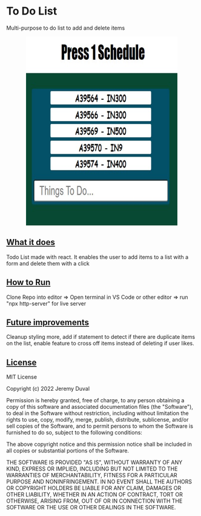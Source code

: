 # To Do List
Multi-purpose to do list to add and delete items

<p align="center">
  <img width="400" height="500" src="Form-img.jpg"
</p>

## <ins>What it does

Todo List made with react.  It enables the user to add items to a list with a form and delete them with a click

## <ins>How to Run

Clone Repo into editor => Open terminal in VS Code or other editor => run "npx http-server" for live server

## <ins>Future improvements

Cleanup styling more, add if statement to detect if there are duplicate items on the list, enable feature to cross off items instead of deleting if user likes.

## <ins>License

MIT License

Copyright (c) 2022 Jeremy Duval

Permission is hereby granted, free of charge, to any person obtaining a copy
of this software and associated documentation files (the "Software"), to deal
in the Software without restriction, including without limitation the rights
to use, copy, modify, merge, publish, distribute, sublicense, and/or sell
copies of the Software, and to permit persons to whom the Software is
furnished to do so, subject to the following conditions:

The above copyright notice and this permission notice shall be included in all
copies or substantial portions of the Software.

THE SOFTWARE IS PROVIDED "AS IS", WITHOUT WARRANTY OF ANY KIND, EXPRESS OR
IMPLIED, INCLUDING BUT NOT LIMITED TO THE WARRANTIES OF MERCHANTABILITY,
FITNESS FOR A PARTICULAR PURPOSE AND NONINFRINGEMENT. IN NO EVENT SHALL THE
AUTHORS OR COPYRIGHT HOLDERS BE LIABLE FOR ANY CLAIM, DAMAGES OR OTHER
LIABILITY, WHETHER IN AN ACTION OF CONTRACT, TORT OR OTHERWISE, ARISING FROM,
OUT OF OR IN CONNECTION WITH THE SOFTWARE OR THE USE OR OTHER DEALINGS IN THE
SOFTWARE.

